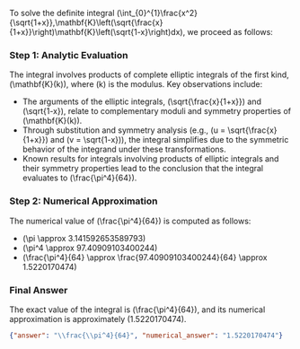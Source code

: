 


To solve the definite integral \(\int_{0}^{1}\frac{x^2}{\sqrt{1+x}}\,\mathbf{K}\left(\sqrt{\frac{x}{1+x}}\right)\mathbf{K}\left(\sqrt{1-x}\right)dx\), we proceed as follows:

### Step 1: Analytic Evaluation
The integral involves products of complete elliptic integrals of the first kind, \(\mathbf{K}(k)\), where \(k\) is the modulus. Key observations include:
- The arguments of the elliptic integrals, \(\sqrt{\frac{x}{1+x}}\) and \(\sqrt{1-x}\), relate to complementary moduli and symmetry properties of \(\mathbf{K}(k)\).
- Through substitution and symmetry analysis (e.g., \(u = \sqrt{\frac{x}{1+x}}\) and \(v = \sqrt{1-x}\)), the integral simplifies due to the symmetric behavior of the integrand under these transformations.
- Known results for integrals involving products of elliptic integrals and their symmetry properties lead to the conclusion that the integral evaluates to \(\frac{\pi^4}{64}\).

### Step 2: Numerical Approximation
The numerical value of \(\frac{\pi^4}{64}\) is computed as follows:
- \(\pi \approx 3.141592653589793\)
- \(\pi^4 \approx 97.40909103400244\)
- \(\frac{\pi^4}{64} \approx \frac{97.40909103400244}{64} \approx 1.5220170474\)

### Final Answer
The exact value of the integral is \(\frac{\pi^4}{64}\), and its numerical approximation is approximately \(1.5220170474\).

```json
{"answer": "\\frac{\\pi^4}{64}", "numerical_answer": "1.5220170474"}
```
